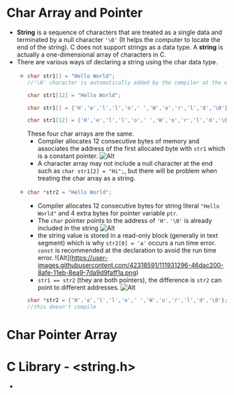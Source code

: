 ﻿# Char Array and Pointer
- **String** is a sequence of characters that are treated as a single data and terminated by a null character `'\0'` (It helps the computer to locate the end of the string). C does not support strings as a data type. A **string** is actually a one-dimensional array of characters in C.
- There are various ways of declaring a string using the char data type.
	- ```c
	  char str1[] = "Hello World";  
	  //'\0' character is automatically added by the compiler at the end of the string
		``` 
		```c
		char str1[12] = "Hello World"; 
		```
		```c
		char str1[] = {'H','e','l','l','o',' ','W','o','r','l','d','\0'};
		```
		```c
		char str1[12] = {'H','e','l','l','o',' ','W','o','r','l','d','\0'};
		```
		These four char arrays are the same.
		- Compiler allocates 12 consecutive bytes of memory and associates the address of the first allocated byte with `str1` which is a constant pointer.
		![Alt](https://overiq.com/media/uploads/character-array-in-memory-1504599203175.png#gh-light-mode-only)
		- A character array may not include a null character at the end such as `char str1[2] = "Hi";`, but there will be problem when treating the char array as a string.
	- ```c
	  char *str2 = "Hello World";
		```
		- Compiler allocates 12 consecutive bytes for string literal `"Hello World"` and 4 extra bytes for pointer variable `ptr`.
		- The `char` pointer points to the address of `'H'`. `'\0'` is already included in the string
		![Alt](https://overiq.com/media/uploads/2020/07/26/character-pointer-and-string-literal-1504599248003.png)
		- the string value is stored in a read-only block (generally in text segment) which is why `str2[0] = 'a'` occurs a run time error. `const` is recommended at the declaration to avoid the run time error.
		!{Alt](https://user-images.githubusercontent.com/42318591/111931296-46dac200-8afe-11eb-8ea9-7da9d9faff1a.png)
		- `str1 == str2` (they are both pointers), the difference is `str2` can point to different addresses.
		![Alt](https://media.geeksforgeeks.org/wp-content/cdn-uploads/CommonArticleDesign18-min.png)
		```c
		char *str2 = {'H','e','l','l','o',' ','W','o','r','l','d','\0'};
		//this doesn't compile
		```

# Char Pointer Array


# C Library - <string.h>
- 
